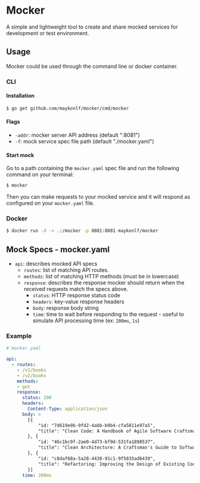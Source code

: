 # Mocker

A simple and lightweight tool to create and share mocked services for development or test environment.

## Usage
Mocker could be used through the command line or docker container.

### CLI
#### Installation
```bash
$ go get github.com/maykonlf/mocker/cmd/mocker
```

#### Flags
* `-addr`: mocker server API address (default ":8081")
* `-f`: mock service spec file path (default "./mocker.yaml")

#### Start mock
Go to a path containing the `mocker.yaml` spec file and run the following command on your terminal:
```bash
$ mocker
```

Then you can make requests to your mocked service and it will respond as configured on your `mocker.yaml` file.

### Docker
```bash
$ docker run -d -v .:/mocker -p 8081:8081 maykonlf/mocker
```

## Mock Specs - mocker.yaml
* `api`: describes mocked API specs
  * `routes`: list of matching API routes.
  * `methods`: list of matching HTTP methods (must be in lowercase)
  * `response`: describes the response mocker should return when the received requests match the specs above.
    * `status`: HTTP response status code
    * `headers`: key-value response headers
    * `body`: response body string
    * `time`: time to wait before responding to the request - useful to simulate API processing time (ex: `200ms`, `1s`)

### Example
```yaml
# mocker.yaml

api:
  - routes:
    - /v1/books
    - /v2/books
    methods:
    - get
    response:
      status: 200
      headers:
        Content-Type: application/json
      body: >
        [{
            "id: "7d619e9b-9fd2-4abb-b9b4-cfa5811e97a5",
            "title": "Clean Code: A Handbook of Agile Software Craftsmanship"
        }, {
            "id: "46c1bc9f-2ae0-4d73-bf9d-531fa1898537",
            "title": "Clean Architecture: A Craftsman's Guide to Software Structure and Design"
        }, {
            "id: "c8daf68a-5a28-4438-91c1-9f5835ad6439",
            "title": "Refactoring: Improving the Design of Existing Code"
        }]
      time: 200ms
```
